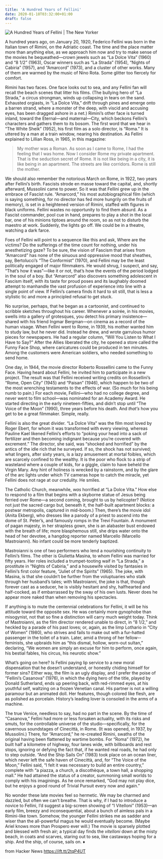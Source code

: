 ```yaml
---
title: 'A Hundred Years of Fellini'
date: 2020-01-18T03:32:00+01:00
draft: false
---
```


![](https://media.newyorker.com/photos/5e20e0315f411f0008f543b2/16:9/w_1200,h_630,c_limit/200127_r35738.jpg "A Hundred Years of Fellini | The New Yorker")  

A hundred years ago, on January 20, 1920, Federico Fellini was born in the Italian town of Rimini, on the Adriatic coast. The time and the place matter more than anything else, as we approach him now and try to make sense of the movies he bequeathed—crown jewels such as “La Dolce Vita” (1960) and “8 1/2” (1963), Oscar winners such as “La Strada” (1954), “Nights of Cabiria” (1957), and “Amarcord” (1973), and a cluster of other works. Many of them are warmed by the music of Nino Rota. Some glitter too fiercely for comfort.

Rimini has two faces. One face looks out to sea, and any Fellini fan will recall the beach scenes that litter his films. (The bullying hero of “La Strada,” a circus strongman, winds up collapsing in tears on the sand. Exhausted orgiasts, in “La Dolce Vita,” drift through pines and emerge onto a barren strand, where a monster of the deep, with viscid and accusing eyes, has been dragged ashore in a net.) Rimini’s other face is turned inland, toward the Eternal—and ma­ternal—City, which beckons Fellini’s characters and gathers them to its bosom. The first word that we hear in “The White Sheik” (1952), his first film as a solo director, is “Roma.” It is uttered by a man at a train window, nearing his destination. As Fellini explained to Lillian Ross, in 1965, in this magazine:

> My mother was a Roman. As soon as I came to Rome, I had the feeling that I was home. Now I consider Rome my private apartment. That is the seduction secret of Rome. It is not like being in a city, it is like being in an apartment. The streets are like corridors. Rome is still the mother.

We should also remember the notorious March on Rome, in 1922, two years after Fellini’s birth. Fascists strode en masse toward the capital, and, shortly afterward, Mussolini came to power. So it was that Fellini grew up in the embrace of Fascist rule. “Amarcord,” his most autobiographical film (which is saying something, for no director has fed more hungrily on the fruits of memory), is set in a heightened version of Rimini, staffed with figures in black uniforms. Fellini wastes no opportunity to find them absurd. As a Fascist commander, pool cue in hand, prepares to play a shot in the local bar, one of his minions tiptoes around the room, so as not to disturb the maestro at work. Suddenly, the lights go off. We could be in a theatre, watching a dark farce.

Foes of Fellini will point to a sequence like this and ask, Where are the victims? Do the sufferings of the time count for nothing, under his anesthetizing gaze? To be sure, the vision of Fascism that arises from “Amarcord” has none of the sinuous and oppressive mood that sheathes, say, Bertolucci’s “The Conformist” (1970), and Fellini may be the least politically engaged of major filmmakers. He would shrug, I suspect, and say, “That’s how it was”—like it or not, that’s how the events of the period lodged in the soul of a boy. But “Amarcord” also discovers something adolescent in Fascism itself, with its taste for proud poses and its laughably doomed attempt to manhandle the vast profusion of experience into line with a single point of view. If Fellini’s camera finds it hard to sit still, that is less a stylistic tic and more a principled refusal to get stuck.

No surprise, perhaps, that he began as a cartoonist, and continued to scribble sketches throughout his career. Whenever a soirée, in his movies, swells into a gallery of grotesques, you detect his primary insistence—shared with his friend Ingmar Bergman—on cinema as a rec­ord of the human visage. When Fellini went to Rome, in 1939, his mother wanted him to study law, but he never did. Instead he drew, and wrote garrulous humor pieces for newspapers. He had a regular column, “Will You Listen to What I Have to Say?” After the Allies liberated the city, he opened a store called the Funny Face Shop, where caricatures could be produced in ten minutes. Among the customers were American soldiers, who needed something to send home.

One day, in 1944, the movie director Roberto Rossellini came to the Funny Face. Having heard about Fellini, he invited him to participate in a new project. The result was that Fellini received writing credits on Rossellini’s “Rome, Open City” (1945) and “Paisan” (1946), which happen to be two of the most wrenching testaments to the effects of war. (So much for his being numb to pain.) For each movie, Fellini—who had no college degree, and never went to film school—was nominated for an Academy Award. He started directing in the early nineteen-­fifties, and didn’t stop until “The Voice of the Moon” (1990), three years before his death. And _that’s_ how you get to be a great filmmaker. Simple, really.

Fellini is also the great divider. “La Dolce Vita” was the film most loved by Roger Ebert, for whom it was transformed with every viewing, whereas Pauline Kael likened Fellini’s efforts to “poking your head into a sack of fertilizer and then becoming indignant because you’re covered with excrement.” The director, she said, was “shocked and horrified” by the antics of the idle rich that he surveyed. If so, the shock has not survived; what lingers, after sixty years, is a lazy amusement at mortal foibles, which are scarcely confined to the wealthy. It is the poor who flock to a strip of wasteland where a couple of kids, for a giggle, claim to have beheld the Virgin Mary. Any hint of holiness is wrecked by a rainstorm, and by the glare of the arc lights under which TV cameras hope to catch the miracle, yet Fellini does not rage at our credulity. He smiles.

The Catholic Church, meanwhile, _was_ horrified at “La Dolce Vita.” How else to respond to a film that begins with a skyborne statue of Jesus being ferried over Rome—a second coming, brought to us by helicopter? (Notice not just the sacred cargo but, beneath it, the half-built apartment blocks: a postwar metropolis, captured in mid-boom.) Then, there’s the movie idol (Anita Ekberg), who dresses like a parody of a priest to ascend into the dome of St. Peter’s, and famously romps in the Trevi Fountain. A monument of pagan majesty, in her strapless gown, she is an alabaster bust endowed with the breath of life; more blasphemous still, she drips water onto the head of her devotee, a hangdog reporter named Marcello (Marcello Mastroianni). No infant could be more tenderly baptized.

Mastroianni is one of two performers who lend a nourishing continuity to Fellini’s films. The other is Giulietta Masina, to whom Fellini was married for fifty years. Her roles included a trumpet-­tooting waif in “La Strada,” a prostitute in “Nights of Cabiria,” and a housewife visited by fantasies in Fellini’s first color feature, “Juliet of the Spirits” (1965). The joke, with Masina, is that she couldn’t be further from the voluptuaries who stalk through her husband’s tales; with Mastroianni, the joke is that, though forever cast as a seducer, he is visibly hesitant and shy, halfhearted and half-cocked, as if embarrassed by the sway of his own lusts. Never does he appear more naked than when removing his spectacles.

If anything is to mute the centennial celebrations for Fellini, it will be his attitude toward the opposite sex. He was certainly more gynophobe than misogynist, not that so fine a distinction will carry much weight today. Think of Mastroianni, as the film director rendered unable to direct, in “8 1/2,” and heckled by a parade of his past loves; or, again, as the limp Lothario in “City of Women” (1980), who strives and fails to make out with a fur-hatted passenger in the toilet of a train. Later, amid a throng of her fellow-­feminists, she upbraids him as “this dismal, hollow, worn-out sultan,” declaring, “We women are simply an excuse for him to perform, once again, his bestial fables, his circus, his neurotic show.”

What’s going on here? Is Fellini paying lip service to a new moral dispensation that he doesn’t understand, or honestly chiding himself for former sins? Either way, the film is an ugly display, and I prefer the poise of “Fellini’s Casanova” (1976), in which the dying hero of the title, played by Donald Sutherland, ends up peering back, with red-rimmed eyes, at his youthful self, waltzing on a frozen Venetian canal. His partner is not a willing paramour but an animated doll. Her features, though colored like flesh, are as polished as porcelain. History’s leading lover is consoled in the arms of a machine.

The true Venice, needless to say, had no part in the scene. By the time of “Casanova,” Fellini had more or less forsaken actuality, with its risks and smuts, for the controllable universe of the studio—specifically, for the cavernous soundstages of Cinecittà, in Rome. (It was opened, in 1937, by Mussolini.) There, for “Amarcord,” he re-created Rimini, swaths of the original having been flattened by wartime bombs. For “Roma” (1972), he built half a kilometre of highway, four lanes wide, with billboards and rest stops, ignoring or defying the fact that, if he wanted real roads, he had only to step outside. “And the Ship Sails On” (1983) took place on an ocean liner, which never left the safe haven of Cinecittà, and, for “The Voice of the Moon,” Fellini said, “I felt it was necessary to build an entire country,” complete with “a piazza, a church, a discothèque, a town hall, a shopping mall.” He had attained the status of a creator, summoning small worlds to comply with his imaginings. As he once remarked, “God may not play dice, but he enjoys a good round of Trivial Pursuit every now and again.”

No wonder these late movies feel so hermetic. We may be charmed and dazzled, but often we can’t breathe. That is why, if I had to introduce a novice to Fellini, I’d suggest a big-screen showing of “I Vitelloni” (1953)—an early film, breezy and inconsequential, about a bunch of aimless pals in a Rimini-like town. Somehow, the younger Fellini strikes me as sadder and wiser than the all-powerful magus he would eventually become. (Maybe Ariel knows more than Prospero ever will.) The movie is sparsely plotted and blessed with fresh air; a typical day finds the _vitelloni_ down at the misty beach, in coats and scarves, staring out to sea, like castaways hoping for a ship. And the ship, of course, sails on. ♦

  
  
from Hacker News https://ift.tt/2tqP4UT
